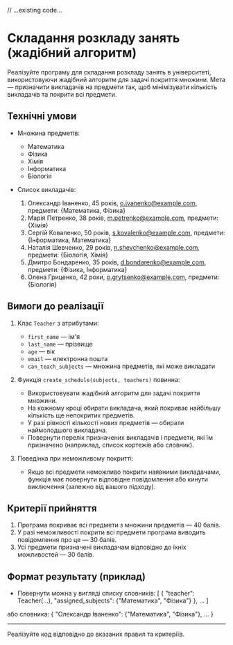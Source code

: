 // ...existing code...

# Складання розкладу занять (жадібний алгоритм)

Реалізуйте програму для складання розкладу занять в університеті, використовуючи жадібний алгоритм для задачі покриття множини. Мета — призначити викладачів на предмети так, щоб мінімізувати кількість викладачів та покрити всі предмети.

## Технічні умови

- Множина предметів:

  - Математика
  - Фізика
  - Хімія
  - Інформатика
  - Біологія

- Список викладачів:
  1. Олександр Іваненко, 45 років, o.ivanenko@example.com, предмети: {Математика, Фізика}
  2. Марія Петренко, 38 років, m.petrenko@example.com, предмети: {Хімія}
  3. Сергій Коваленко, 50 років, s.kovalenko@example.com, предмети: {Інформатика, Математика}
  4. Наталія Шевченко, 29 років, n.shevchenko@example.com, предмети: {Біологія, Хімія}
  5. Дмитро Бондаренко, 35 років, d.bondarenko@example.com, предмети: {Фізика, Інформатика}
  6. Олена Гриценко, 42 роки, o.grytsenko@example.com, предмети: {Біологія}

## Вимоги до реалізації

1. Клас `Teacher` з атрибутами:

   - `first_name` — ім'я
   - `last_name` — прізвище
   - `age` — вік
   - `email` — електронна пошта
   - `can_teach_subjects` — множина предметів, які може викладати

2. Функція `create_schedule(subjects, teachers)` повинна:

   - Використовувати жадібний алгоритм для задачі покриття множини.
   - На кожному кроці обирати викладача, який покриває найбільшу кількість ще непокритих предметів.
   - У разі рівності кількості нових предметів — обирати наймолодшого викладача.
   - Повернути перелік призначених викладачів і предмети, які їм призначено (наприклад, список кортежів або словник).

3. Поведінка при неможливому покритті:
   - Якщо всі предмети неможливо покрити наявними викладачами, функція має повернути відповідне повідомлення або кинути виключення (залежно від вашого підходу).

## Критерії прийняття

1. Програма покриває всі предмети з множини предметів — 40 балів.
2. У разі неможливості покрити всі предмети програма виводить повідомлення про це — 30 балів.
3. Усі предмети призначені викладачам відповідно до їхніх можливостей — 30 балів.

## Формат результату (приклад)

- Повернути можна у вигляді списку словників:
  [
  { "teacher": Teacher(...), "assigned_subjects": {"Математика", "Фізика"} },
  ...
  ]

або словника:
{
"Олександр Іваненко": {"Математика", "Фізика"},
...
}

---

Реалізуйте код відповідно до вказаних правил та критеріїв.
